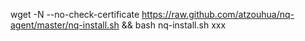 wget -N --no-check-certificate https://raw.github.com/atzouhua/nq-agent/master/nq-install.sh && bash nq-install.sh xxx
